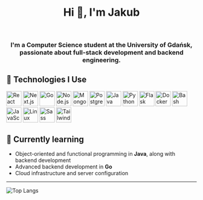 <h1 align="center">Hi 👋, I'm Jakub</h1><br>
<h3 align="center">I'm a Computer Science student at the University of Gdańsk, passionate about full-stack development and backend engineering. </h3>

## 🔧 Technologies I Use  

<p align="left">
  <img src="https://cdn.jsdelivr.net/gh/devicons/devicon/icons/react/react-original.svg" height="40" alt="React"/>
  <img src="https://cdn.jsdelivr.net/gh/devicons/devicon/icons/nextjs/nextjs-original.svg" height="40" alt="Next.js"/>
  <img src="https://cdn.jsdelivr.net/gh/devicons/devicon/icons/go/go-original.svg" height="40" alt="Go"/>
  <img src="https://cdn.jsdelivr.net/gh/devicons/devicon/icons/nodejs/nodejs-original.svg" height="40" alt="Node.js"/>
  <img src="https://cdn.jsdelivr.net/gh/devicons/devicon/icons/mongodb/mongodb-original.svg" height="40" alt="MongoDB"/>
  <img src="https://cdn.jsdelivr.net/gh/devicons/devicon/icons/postgresql/postgresql-original.svg" height="40" alt="PostgreSQL"/>
  <img src="https://cdn.jsdelivr.net/gh/devicons/devicon/icons/java/java-original.svg" height="40" alt="Java"/>
  <img src="https://cdn.jsdelivr.net/gh/devicons/devicon/icons/python/python-original.svg" height="40" alt="Python"/>
  <img src="https://cdn.jsdelivr.net/gh/devicons/devicon/icons/flask/flask-original.svg" height="40" alt="Flask"/>
  <img src="https://cdn.jsdelivr.net/gh/devicons/devicon/icons/docker/docker-original.svg" height="40" alt="Docker"/>
<img src="https://cdn.jsdelivr.net/gh/devicons/devicon@latest/icons/bash/bash-plain.svg" height="40" alt="Bash" />
<img src="https://cdn.jsdelivr.net/gh/devicons/devicon@latest/icons/javascript/javascript-original.svg" height="40" alt="JavaScript" />
<img src="https://cdn.jsdelivr.net/gh/devicons/devicon@latest/icons/linux/linux-original.svg" height="40" alt="Linux" />
<img src="https://cdn.jsdelivr.net/gh/devicons/devicon@latest/icons/sass/sass-original.svg" height="40" alt="Sass"/>
<img src="https://cdn.jsdelivr.net/gh/devicons/devicon@latest/icons/tailwindcss/tailwindcss-original.svg" height="40" alt="TailwindCss" />
</p>


## 🚀 Currently learning  
- Object-oriented and functional programming in **Java**, along with backend development
- Advanced backend development in **Go**  
- Cloud infrastructure and server configuration  

----
![Top Langs](https://github-readme-stats.vercel.app/api/top-langs/?username=JakubPakula1&layout=compact&theme=radical)

